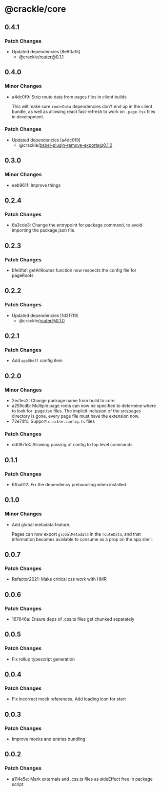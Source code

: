 # @crackle/core

## 0.4.1

### Patch Changes

- Updated dependencies [8e80af5]
  - @crackle/router@0.1.1

## 0.4.0

### Minor Changes

- a4dc0f9: Strip route data from pages files in client builds

  This will make sure `routeData` dependencies don't end up in the client bundle, as well as allowing react fast-refresh to work on `.page.tsx` files in development.

### Patch Changes

- Updated dependencies [a4dc0f9]
  - @crackle/babel-plugin-remove-exports@0.1.0

## 0.3.0

### Minor Changes

- eeb9611: Improve things

## 0.2.4

### Patch Changes

- 6a3cde3: Change the entrypoint for package command, to avoid importing the package.json file.

## 0.2.3

### Patch Changes

- bfe0faf: getAllRoutes function now respects the config file for pageRoots

## 0.2.2

### Patch Changes

- Updated dependencies [1d3f7f9]
  - @crackle/router@0.1.0

## 0.2.1

### Patch Changes

- Add `appShell` config item

## 0.2.0

### Minor Changes

- 2ec1ec2: Change package name from build to core
- a259cdb: Multiple page roots can now be specified to determine where to look for .page.tsx files. The implicit inclusion of the src/pages directory is gone, every page file must have the extension now.
- 72e74fc: Support `crackle.config.ts` files

### Patch Changes

- dd09753: Allowing passing of config to top level commands

## 0.1.1

### Patch Changes

- 6fba012: Fix the dependency prebundling when installed

## 0.1.0

### Minor Changes

- Add global metadata feature.

  Pages can now export `globalMetadata` in the `routeData`, and that information becomes available to consume as a prop on the app shell.

## 0.0.7

### Patch Changes

- Refactor2021: Make critical css work with HMR

## 0.0.6

### Patch Changes

- 167646a: Ensure deps of .css.ts files get chunked separately

## 0.0.5

### Patch Changes

- Fix rollup typescript generation

## 0.0.4

### Patch Changes

- Fix incorrect mock references, Add loading icon for start

## 0.0.3

### Patch Changes

- Improve mocks and entries bundling

## 0.0.2

### Patch Changes

- a114e5e: Mark externals and .css.ts files as sideEffect free in package script

